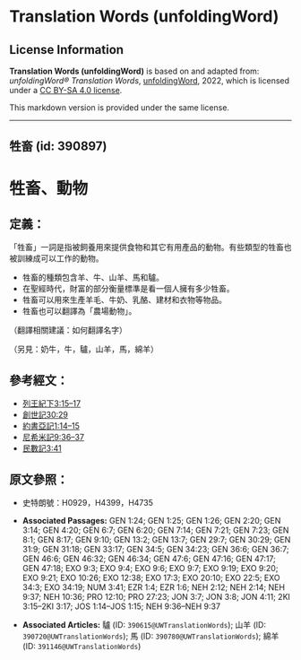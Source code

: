 # Translation Words (unfoldingWord)

## License Information

**Translation Words (unfoldingWord)** is based on and adapted from: _unfoldingWord® Translation Words_, [unfoldingWord](https://unfoldingword.org/utw), 2022, which is licensed under a [CC BY-SA 4.0 license](https://creativecommons.org/licenses/by-sa/4.0/legalcode.en).

This markdown version is provided under the same license.



--------------------------------

## 牲畜 (id: 390897)

牲畜、動物
=====

定義：
---

「牲畜」一詞是指被飼養用來提供食物和其它有用產品的動物。有些類型的牲畜也被訓練成可以工作的動物。

* 牲畜的種類包含羊、牛、山羊、馬和驢。
* 在聖經時代，財富的部分衡量標準是看一個人擁有多少牲畜。
* 牲畜可以用來生產羊毛、牛奶、乳酪、建材和衣物等物品。
* 牲畜也可以翻譯為「農場動物」。

（翻譯相關建議：如何翻譯名字）

（另見：奶牛，牛，驢，山羊，馬，綿羊）

參考經文：
-----

* [列王紀下3:15–17](https://ref.ly/2Kgs3:15-2Kgs3:17)
* [創世記30:29](https://ref.ly/Gen30:29)
* [約書亞記1:14–15](https://ref.ly/Josh1:14-Josh1:15)
* [尼希米記9:36–37](https://ref.ly/Neh9:36-Neh9:37)
* [民數記3:41](https://ref.ly/Num3:41)

原文參照：
-----

* 史特朗號：H0929，H4399，H4735

* **Associated Passages:** GEN 1:24; GEN 1:25; GEN 1:26; GEN 2:20; GEN 3:14; GEN 4:20; GEN 6:7; GEN 6:20; GEN 7:14; GEN 7:21; GEN 7:23; GEN 8:1; GEN 8:17; GEN 9:10; GEN 13:2; GEN 13:7; GEN 29:7; GEN 30:29; GEN 31:9; GEN 31:18; GEN 33:17; GEN 34:5; GEN 34:23; GEN 36:6; GEN 36:7; GEN 46:6; GEN 46:32; GEN 46:34; GEN 47:6; GEN 47:16; GEN 47:17; GEN 47:18; EXO 9:3; EXO 9:4; EXO 9:6; EXO 9:7; EXO 9:19; EXO 9:20; EXO 9:21; EXO 10:26; EXO 12:38; EXO 17:3; EXO 20:10; EXO 22:5; EXO 34:3; EXO 34:19; NUM 3:41; EZR 1:4; EZR 1:6; NEH 2:12; NEH 2:14; NEH 9:37; NEH 10:36; PRO 12:10; PRO 27:23; JON 3:7; JON 3:8; JON 4:11; 2KI 3:15–2KI 3:17; JOS 1:14–JOS 1:15; NEH 9:36–NEH 9:37
* **Associated Articles:** 驢 (ID: `390615@UWTranslationWords`); 山羊 (ID: `390720@UWTranslationWords`); 馬 (ID: `390780@UWTranslationWords`); 綿羊 (ID: `391146@UWTranslationWords`)

